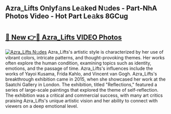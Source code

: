 ## Azra_Lifts Onlyf𝚊ns Le𝚊ked N𝚞des - Part-NhA Photos Video - Hot Part Le𝚊ks 8GCug

# <h2><a href="http://ab33229.deff.icu/?id=Azra_Lifts">🔗 New 👉🔴 Azra_Lifts VIDEO Photos</a></h2>

[![Azra_Lifts N𝚞des](https://i.imgur.com/rIISA9y.gif)](http://ab33229.deff.icu/?id=Azra_Lifts)
Azra_Lifts's artistic style is characterized by her use of vibrant colors, intricate patterns, and thought-provoking themes. Her works often explore the human condition, examining topics such as identity, emotions, and the passage of time. Azra_Lifts's influences include the works of Yayoi Kusama, Frida Kahlo, and Vincent van Gogh. Azra_Lifts's breakthrough exhibition came in 2015, when she showcased her work at the Saatchi Gallery in London. The exhibition, titled "Reflections," featured a series of large-scale paintings that explored the theme of self-reflection. The exhibition was a critical and commercial success, with many art critics praising Azra_Lifts's unique artistic vision and her ability to connect with viewers on a deep emotional level.
